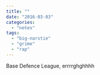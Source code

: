 ```yaml
---
title: ""
date: "2016-03-03"
categories: 
  - "notes"
tags: 
  - "big-narstie"
  - "grime"
  - "rap"
---
```


Base Defence League, errrrghghhhh

